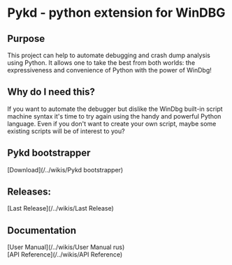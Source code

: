 # Pykd - python extension for WinDBG

## Purpose
This project can help to automate debugging and crash dump analysis using Python. It allows one to take the best from both worlds: the expressiveness and convenience of Python with the power of WinDbg!

## Why do I need this?
If you want to automate the debugger but dislike the WinDbg built-in script machine syntax it's time to try again using the handy and powerful Python language. Even if you don't want to create your own script, maybe some existing scripts will be of interest to you?

## Pykd bootstrapper
[Download](/../wikis/Pykd bootstrapper) 

## Releases:
[Last Release](/../wikis/Last Release)

## Documentation
[User Manual](/../wikis/User Manual rus)    
[API Reference](/../wikis/API Reference)     
